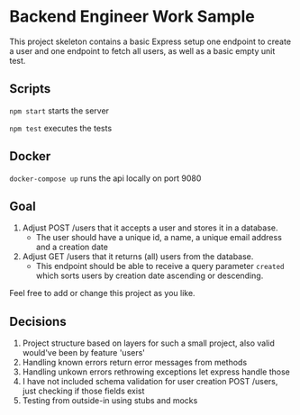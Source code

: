 # Backend Engineer Work Sample

This project skeleton contains a basic Express setup one endpoint to create a user and one endpoint to fetch all users, as well as a basic empty unit test.

## Scripts 
`npm start` starts the server

`npm test` executes the tests

## Docker
`docker-compose up` runs the api locally on port 9080

## Goal
1. Adjust POST /users that it accepts a user and stores it in a database.
    * The user should have a unique id, a name, a unique email address and a creation date
2. Adjust GET /users that it returns (all) users from the database.
   * This endpoint should be able to receive a query parameter `created` which sorts users by creation date ascending or descending.

Feel free to add or change this project as you like.

## Decisions

1. Project structure based on layers for such a small project, also valid would've been by feature 'users'
2. Handling known errors return error messages from methods
3. Handling unkown errors rethrowing exceptions let express handle those
4. I have not included schema validation for user creation POST /users, just checking if those fields exist
5. Testing from outside-in using stubs and mocks
